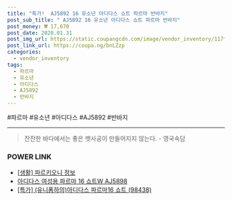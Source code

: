 ```yaml
--- 
title: "특가!  AJ5892 16 유소년 아디다스 쇼트 파르마 반바지" 
post_sub_title: " AJ5892 16 유소년 아디다스 쇼트 파르마 반바지" 
post_money: ₩ 17,670 
post_date: 2020.01.31 
post_img_url: https://static.coupangcdn.com/image/vendor_inventory/117f/11f2d575c32440cb121350bf8b4512f45fbf8f6a2775ec6b70ff105504ba.jpg 
post_link_url: https://coupa.ng/bnLZzp 
categories: 
  - vendor_inventory 
tags: 
  - 파르마 
  - 유소년 
  - 아디다스 
  - AJ5892 
  - 반바지 
--- 
```

  #파르마 #유소년 #아디다스 #AJ5892 #반바지 
<hr> 

> 잔잔한 바다에서는 좋은 뱃사공이 만들어지지 않는다. - 영국속담 


### POWER LINK

* <a href="https://blog.naver.com/fasyy4321/221765343667" target="_blank"> [생활] 파르키오니 정보 </a>
* <a href="https://blog.naver.com/fasyy4321/221791286230" target="_blank">아디다스 여성용 파르마 16 쇼트W AJ5898</a>
* <a href="https://blog.naver.com/sakai111/221792056988" target="_blank">[특가] (유니폼하의)아디다스 파르마16 쇼트 (98438)</a>
